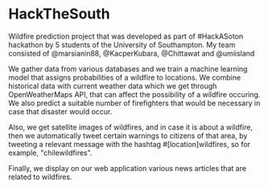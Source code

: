 # HackTheSouth
Wildfire prediction project that was developed as part of #HackASoton hackathon by 5 students of the University of Southampton.
My team consisted of @marsianin88, @KacperKubara, @Chittawat and @umiisland

We gather data from various databases and we train a machine learning model that assigns probabilities of a wildfire to locations. We combine historical data with current weather data which we get through OpenWeatherMaps API, that can affect the possibility of a wildfire occuring. 
We also predict a suitable number of firefighters that would be necessary in case that disaster would occur. 

Also, we get satellite images of wildfires, and in case it is about a wildfire, then we automatically tweet certain warnings to citizens of that area, by tweeting a relevant message with the hashtag #[location]wildfires, so for example, "chilewildfires".

Finally, we display on our web application various news articles that are related to wildfires.

